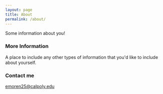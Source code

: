 ```yaml
---
layout: page
title: About
permalink: /about/
---
```


Some information about you!

### More Information

A place to include any other types of information that you'd like to include about yourself.

### Contact me

[emoren25@calpoly.edu](mailto:emoren25@calpoly.edu)
